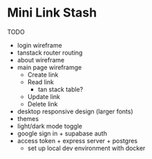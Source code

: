 # Mini Link Stash

TODO

- login wireframe
- tanstack router routing
- about wireframe
- main page wireframge
  - Create link
  - Read link
    - tan stack table?
  - Update link
  - Delete link
- desktop responsive design (larger fonts)
- themes
- light/dark mode toggle
- google sign in + supabase auth
- access token + express server + postgres
  - set up local dev environment with docker
